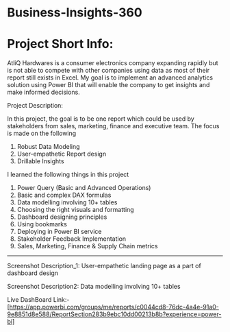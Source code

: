 # Business-Insights-360
# Project Short Info: 

AtliQ Hardwares is a consumer electronics company expanding rapidly but is not able to compete with other companies using data as most of their report still exists in Excel. My goal is to implement an advanced analytics solution using Power BI that will enable the company to get insights and make informed decisions.

Project Description: 

In this project, the goal is to be one report which could be used by stakeholders from sales, marketing, finance and executive team. The focus is made on the following

1. Robust Data Modeling
2. User-empathetic Report design
3. Drillable Insights

I learned the following things in this project

1. Power Query (Basic and Advanced Operations) 
2. Basic and complex DAX formulas
3. Data modelling involving 10+ tables
4. Choosing the right visuals and formatting
5. Dashboard designing principles
6. Using bookmarks
7. Deploying in Power BI service
8. Stakeholder Feedback Implementation
9. Sales, Marketing, Finance & Supply Chain metrics

**************************

Screenshot Description_1:
User-empathetic landing page as a part of dashboard design



Screenshot Description2:
Data modelling involving 10+ tables

Live DashBoard Link:- [https://app.powerbi.com/groups/me/reports/c0044cd8-76dc-4a4e-91a0-9e8851d8e588/ReportSection283b9ebc10dd00213b8b?experience=power-bi]
